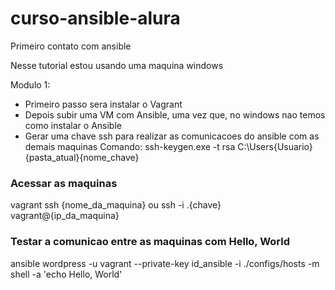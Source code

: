 # curso-ansible-alura
Primeiro contato com ansible

Nesse tutorial estou usando uma maquina windows

Modulo 1:
- Primeiro passo sera instalar o Vagrant 
- Depois subir uma VM com Ansible, uma vez que, no windows nao temos como instalar o Ansible
- Gerar uma chave ssh para realizar as comunicacoes do ansible com as demais maquinas
Comando: ssh-keygen.exe -t rsa
    C:\Users\{Usuario}\{pasta_atual}\{nome_chave} 

### Acessar as maquinas
vagrant ssh {nome_da_maquina}
ou
ssh -i .\{chave} vagrant@{ip_da_maquina}

### Testar a comunicao entre as maquinas com Hello, World
ansible wordpress -u vagrant --private-key id_ansible -i ./configs/hosts -m shell -a 'echo Hello, World'

